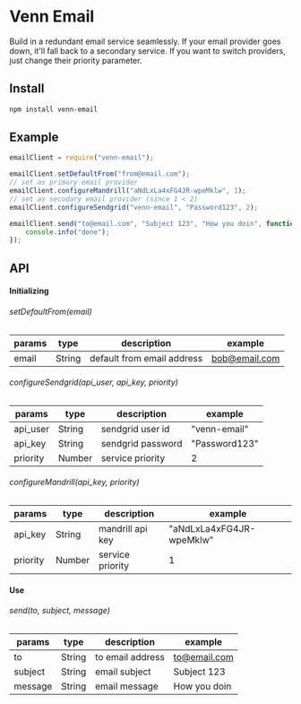 # Venn Email
Build in a redundant email service seamlessly. If your email provider goes down, it'll fall back to a secondary service. If you want to switch providers, just change their priority parameter.

## Install
```bash
npm install venn-email
```

## Example
```js
emailClient = require("venn-email");

emailClient.setDefaultFrom("from@email.com");
// set as primary email provider
emailClient.configureMandrill("aNdLxLa4xFG4JR-wpeMklw", 1);
// set as secodary email provider (since 1 < 2)
emailClient.configureSendgrid("venn-email", "Password123", 2);

emailClient.send("to@email.com", "Subject 123", "How you doin", function(err, result){
	console.info("done");
});
```


## API

#### Initializing
###### setDefaultFrom(email)
|params         | type   |    description                | example          |
|---------------| ----   |   --------------------------- | ------------     |
|email          | String |    default from email address | bob@email.com    |

###### configureSendgrid(api_user, api_key, priority)
|params         | type   |    description       | example          |
|---------------| ----   |   ------------------ | ------------     |
|api_user       | String |   sendgrid user id   | "venn-email"     |
|api_key        | String |   sendgrid password  | "Password123"    |
|priority       | Number |   service priority   | 2                |

###### configureMandrill(api_key, priority)
|params         | type   |    description      | example                    |
|---------------| ----   |   ----------------- | ------------               |
|api_key        | String |   mandrill api key  | "aNdLxLa4xFG4JR-wpeMklw"   |
|priority       | Number |   service priority  | 1                          |

#### Use
###### send(to, subject, message)
|params         | type   |    description      | example                    |
|---------------| ----   |   --------------------------- | ------------     |
|to             | String |   to email address      | to@email.com           |
|subject        | String |   email subject         | Subject 123            |
|message        | String |   email message         | How you doin           |



